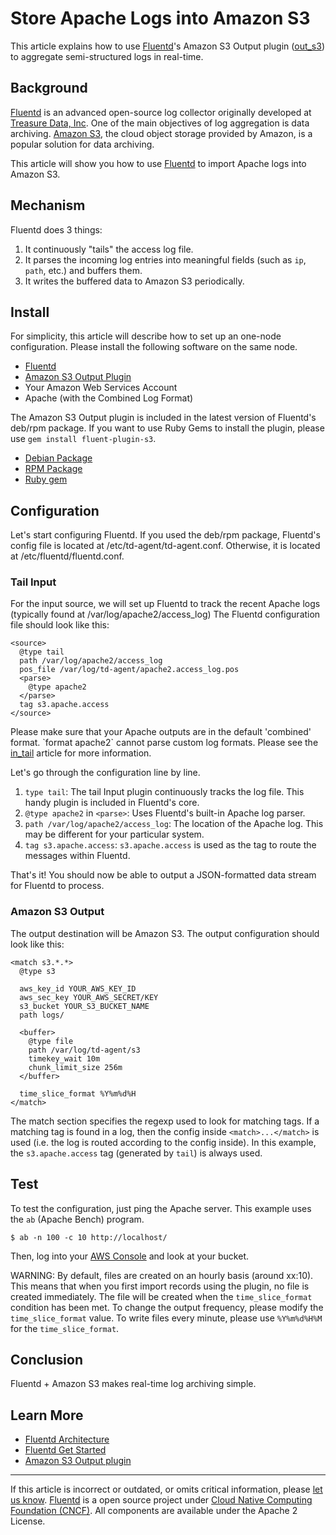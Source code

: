 # Store Apache Logs into Amazon S3

This article explains how to use [Fluentd](http://fluentd.org/)'s Amazon
S3 Output plugin ([out\_s3](/articles/out_s3.md)) to aggregate semi-structured logs
in real-time.


## Background

[Fluentd](http://fluentd.org/) is an advanced open-source log collector
originally developed at [Treasure Data,
Inc](http://www.treasuredata.com/). One of the main objectives of log
aggregation is data archiving. [Amazon S3](http://aws.amazon.com/s3/),
the cloud object storage provided by Amazon, is a popular solution for
data archiving.

This article will show you how to use [Fluentd](http://fluentd.org/) to
import Apache logs into Amazon S3.


## Mechanism

Fluentd does 3 things:

1.  It continuously "tails" the access log file.
2.  It parses the incoming log entries into meaningful fields (such as
    `ip`, `path`, etc.) and buffers them.
3.  It writes the buffered data to Amazon S3 periodically.


## Install

For simplicity, this article will describe how to set up an one-node
configuration. Please install the following software on the same node.

-   [Fluentd](http://fluentd.org/)
-   [Amazon S3 Output Plugin](/articles/out_s3.md)
-   Your Amazon Web Services Account
-   Apache (with the Combined Log Format)

The Amazon S3 Output plugin is included in the latest version of
Fluentd's deb/rpm package. If you want to use Ruby Gems to install the
plugin, please use `gem install fluent-plugin-s3`.

-   [Debian Package](/articles/install-by-deb.md)
-   [RPM Package](/articles/install-by-rpm.md)
-   [Ruby gem](/articles/install-by-gem.md)


## Configuration

Let's start configuring Fluentd. If you used the deb/rpm package,
Fluentd's config file is located at /etc/td-agent/td-agent.conf.
Otherwise, it is located at /etc/fluentd/fluentd.conf.


### Tail Input

For the input source, we will set up Fluentd to track the recent Apache
logs (typically found at /var/log/apache2/access\_log) The Fluentd
configuration file should look like this:

``` {.CodeRay}
<source>
  @type tail
  path /var/log/apache2/access_log
  pos_file /var/log/td-agent/apache2.access_log.pos
  <parse>
    @type apache2
  </parse>
  tag s3.apache.access
</source>
```

Please make sure that your Apache outputs are in the default
\'combined\' format. \`format apache2\` cannot parse custom log formats.
Please see the [in\_tail](/articles/in_tail.md) article for more information.

Let's go through the configuration line by line.

1.  `type tail`: The tail Input plugin continuously tracks the log file.
    This handy plugin is included in Fluentd's core.
2.  `@type apache2` in `<parse>`: Uses Fluentd's built-in Apache log
    parser.
3.  `path /var/log/apache2/access_log`: The location of the Apache log.
    This may be different for your particular system.
4.  `tag s3.apache.access`: `s3.apache.access` is used as the tag to
    route the messages within Fluentd.

That's it! You should now be able to output a JSON-formatted data stream
for Fluentd to process.


### Amazon S3 Output

The output destination will be Amazon S3. The output configuration
should look like this:

``` {.CodeRay}
<match s3.*.*>
  @type s3

  aws_key_id YOUR_AWS_KEY_ID
  aws_sec_key YOUR_AWS_SECRET/KEY
  s3_bucket YOUR_S3_BUCKET_NAME
  path logs/

  <buffer>
    @type file
    path /var/log/td-agent/s3
    timekey_wait 10m
    chunk_limit_size 256m
  </buffer>

  time_slice_format %Y%m%d%H
</match>
```

The match section specifies the regexp used to look for matching tags.
If a matching tag is found in a log, then the config inside
`<match>...</match>` is used (i.e. the log is routed according to the
config inside). In this example, the `s3.apache.access` tag (generated
by `tail`) is always used.


## Test

To test the configuration, just ping the Apache server. This example
uses the `ab` (Apache Bench) program.

``` {.CodeRay}
$ ab -n 100 -c 10 http://localhost/
```

Then, log into your [AWS
Console](https://console.aws.amazon.com/s3/home) and look at your
bucket.

WARNING: By default, files are created on an hourly basis (around
xx:10). This means that when you first import records using the plugin,
no file is created immediately. The file will be created when the
`time_slice_format` condition has been met. To change the output
frequency, please modify the `time_slice_format` value. To write files
every minute, please use `%Y%m%d%H%M` for the `time_slice_format`.


## Conclusion

Fluentd + Amazon S3 makes real-time log archiving simple.


## Learn More

-   [Fluentd Architecture](//www.fluentd.org/architecture)
-   [Fluentd Get Started](/articles/quickstart.md)
-   [Amazon S3 Output plugin](/articles/out_s3.md)


------------------------------------------------------------------------

If this article is incorrect or outdated, or omits critical information,
please [let us know](https://github.com/fluent/fluentd-docs/issues?state=open).
[Fluentd](http://www.fluentd.org/) is a open source project under [Cloud
Native Computing Foundation (CNCF)](https://cncf.io/). All components
are available under the Apache 2 License.
